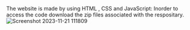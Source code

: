 The website is made by using HTML , CSS and JavaScript:
Inorder to access the code download the zip files associated with the respositary.
![Screenshot 2023-11-21 111809](https://github.com/G20square/ecommerce-website-for-fashion-detail/assets/135511534/a4096c7c-ab5f-469b-ba4e-0369b272676c)
